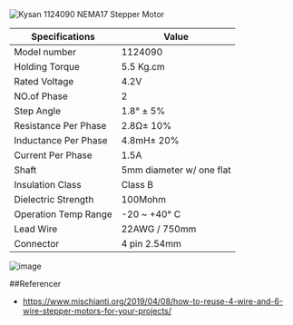 <img alt="Kysan 1124090 NEMA17 Stepper Motor" src="https://m.media-amazon.com/images/I/81+KUV0tNNL._SX522_.jpg" data-old-hires="https://m.media-amazon.com/images/I/81+KUV0tNNL._SL1500_.jpg" onload="markFeatureRenderForImageBlock(); this.onload='';setCSMReq('af');if(typeof addlongPoleTag === 'function'){ addlongPoleTag('af','desktop-image-atf-marker');};setCSMReq('cf')" data-a-image-name="landingImage" class="a-dynamic-image a-stretch-horizontal" id="landingImage" data-a-dynamic-image="{&quot;https://m.media-amazon.com/images/I/81+KUV0tNNL._SX385_.jpg&quot;:[257,385],&quot;https://m.media-amazon.com/images/I/81+KUV0tNNL._SX425_.jpg&quot;:[283,425],&quot;https://m.media-amazon.com/images/I/81+KUV0tNNL._SX466_.jpg&quot;:[311,466],&quot;https://m.media-amazon.com/images/I/81+KUV0tNNL._SX522_.jpg&quot;:[348,522],&quot;https://m.media-amazon.com/images/I/81+KUV0tNNL._SX342_.jpg&quot;:[228,342]}" style="max-width: 291px; max-height: 194.252px;">

| Specifications     | Value |
| ------------------ | ---------------------------|
|Model number        | 1124090
|Holding Torque      | 5.5 Kg.cm
|Rated Voltage       | 4.2V
|NO.of Phase         | 2
|Step Angle          | 1.8° ± 5%
|Resistance Per Phase| 2.8Ω± 10%
|Inductance Per Phase| 4.8mH± 20%
|Current Per Phase   | 1.5A
|Shaft               | 5mm diameter w/ one flat
|Insulation Class    | Class B
|Dielectric Strength | 100Mohm
|Operation Temp Range| -20 ~ +40° C
|Lead Wire           | 22AWG / 750mm
|Connector           | 4 pin 2.54mm 

![image](https://user-images.githubusercontent.com/44589560/189335506-8e703a9c-47f0-4999-983d-0f3814040579.png)

##Referencer
* https://www.mischianti.org/2019/04/08/how-to-reuse-4-wire-and-6-wire-stepper-motors-for-your-projects/
